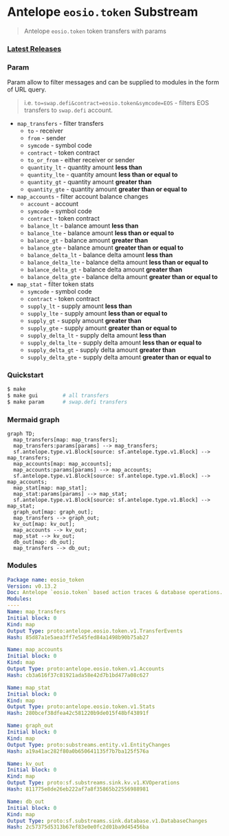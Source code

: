 # Antelope `eosio.token` Substream

> Antelope `eosio.token` token transfers with params

### [Latest Releases](https://github.com/pinax-network/substreams/releases)


### Param
Param allow to filter messages and can be supplied to modules in the form of URL query.

> i.e. `to=swap.defi&contract=eosio.token&symcode=EOS` - filters EOS transfers to `swap.defi` account.

- `map_transfers` - filter transfers
  - `to` - receiver
  - `from` - sender
  - `symcode` - symbol code
  - `contract` - token contract
  - `to_or_from` - either receiver or sender
  - `quantity_lt` - quantity amount **less than**
  - `quantity_lte` - quantity amount **less than or equal to**
  - `quantity_gt` - quantity amount **greater than**
  - `quantity_gte` - quantity amount **greater than or equal to**
- `map_accounts` - filter account balance changes
  - `account` - account
  - `symcode` - symbol code
  - `contract` - token contract
  - `balance_lt` - balance amount **less than**
  - `balance_lte` - balance amount **less than or equal to**
  - `balance_gt` - balance amount **greater than**
  - `balance_gte` - balance amount **greater than or equal to**
  - `balance_delta_lt` - balance delta amount **less than**
  - `balance_delta_lte` - balance delta amount **less than or equal to**
  - `balance_delta_gt` - balance delta amount **greater than**
  - `balance_delta_gte` - balance delta amount **greater than or equal to**
- `map_stat` - filter token stats
  - `symcode` - symbol code
  - `contract` - token contract
  - `supply_lt` - supply amount **less than**
  - `supply_lte` - supply amount **less than or equal to**
  - `supply_gt` - supply amount **greater than**
  - `supply_gte` - supply amount **greater than or equal to**
  - `supply_delta_lt` - supply delta amount **less than**
  - `supply_delta_lte` - supply delta amount **less than or equal to**
  - `supply_delta_gt` - supply delta amount **greater than**
  - `supply_delta_gte` - supply delta amount **greater than or equal to**

### Quickstart

```bash
$ make
$ make gui        # all transfers
$ make param      # swap.defi transfers
```

### Mermaid graph

```mermaid
graph TD;
  map_transfers[map: map_transfers];
  map_transfers:params[params] --> map_transfers;
  sf.antelope.type.v1.Block[source: sf.antelope.type.v1.Block] --> map_transfers;
  map_accounts[map: map_accounts];
  map_accounts:params[params] --> map_accounts;
  sf.antelope.type.v1.Block[source: sf.antelope.type.v1.Block] --> map_accounts;
  map_stat[map: map_stat];
  map_stat:params[params] --> map_stat;
  sf.antelope.type.v1.Block[source: sf.antelope.type.v1.Block] --> map_stat;
  graph_out[map: graph_out];
  map_transfers --> graph_out;
  kv_out[map: kv_out];
  map_accounts --> kv_out;
  map_stat --> kv_out;
  db_out[map: db_out];
  map_transfers --> db_out;
```

### Modules

```yaml
Package name: eosio_token
Version: v0.13.2
Doc: Antelope `eosio.token` based action traces & database operations.
Modules:
----
Name: map_transfers
Initial block: 0
Kind: map
Output Type: proto:antelope.eosio.token.v1.TransferEvents
Hash: 85d87a1e5aea3ff7e545fed84a1498b90b75ab27

Name: map_accounts
Initial block: 0
Kind: map
Output Type: proto:antelope.eosio.token.v1.Accounts
Hash: cb3a616f37c81921ada58e42d7b1bd477a08c627

Name: map_stat
Initial block: 0
Kind: map
Output Type: proto:antelope.eosio.token.v1.Stats
Hash: 280bcef38dfea42c581220b9de015f48bf43891f

Name: graph_out
Initial block: 0
Kind: map
Output Type: proto:substreams.entity.v1.EntityChanges
Hash: a19a41ac282f80a0b650641135f7b7ba125f576a

Name: kv_out
Initial block: 0
Kind: map
Output Type: proto:sf.substreams.sink.kv.v1.KVOperations
Hash: 811775e8de26eb222af7a8f35865b22556988981

Name: db_out
Initial block: 0
Kind: map
Output Type: proto:sf.substreams.sink.database.v1.DatabaseChanges
Hash: 2c57375d5313b67ef83e0e0fc2d01ba9d45456ba
```
